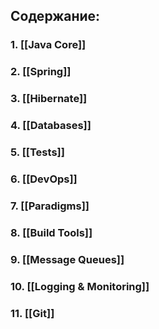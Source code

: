 
## Содержание:
### 1. [[Java Core]]
### 2. [[Spring]]
### 3. [[Hibernate]]

### 4. [[Databases]]
### 5. [[Tests]]
### 6. [[DevOps]]
### 7. [[Paradigms]]
### 8. [[Build Tools]]
### 9. [[Message Queues]]
### 10. [[Logging & Monitoring]]
### 11. [[Git]]